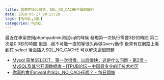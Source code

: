 ```yaml
---
title: 調教MYSQL效能，SQL_NO_CACHE不讀取緩存
date: 2018-05-17 20:23:20
tags: [MySQL,SQL]
categories: MySQL
---
```


最近在專案使用phpmyadmin測試sql的時候
發現第一次執行需要3秒的時間
第二次是0.3秒的時間
但是...我不可能一直的等很久再做Query動作
後來有在網路上看到在 *select* 後面插入SQL_NO_CACHE
可以解決這個問題


* [Mysql 简单SELECT，第一次很慢，以后很快，这是什么问题 - 第2页 - MySQL及其它开源数据库 - ITPUB论坛－中国最专业的IT技术社区](http://www.itpub.net/thread-1755321-2-1.html)
* [你真的會用mysql 的SQL_NO_CACHE嗎？ - 每日頭條](https://kknews.cc/zh-tw/other/aenlgex.html)